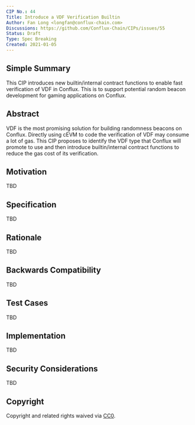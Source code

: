 ```yaml
---
CIP No.: 44
Title: Introduce a VDF Verification Builtin
Author: Fan Long <longfan@conflux-chain.com>
Discussions: https://github.com/Conflux-Chain/CIPs/issues/55
Status: Draft
Type: Spec Breaking
Created: 2021-01-05
---
```


<!--You can leave these HTML comments in your merged CIP and delete the visible duplicate text guides, they will not appear and may be helpful to refer to if you edit it again. This is the suggested template for new CIPs. Note that a CIP number will be assigned by an editor. When opening a pull request to submit your CIP, please use an abbreviated title in the filename, `CIP-draft_title_abbrev.md`. The title should be 44 characters or less.-->

## Simple Summary

This CIP introduces new builtin/internal contract functions to enable
fast verification of VDF in Conflux. This is to support potential random
beacon development for gaming applications on Conflux.

## Abstract

VDF is the most promising solution for building randomness beacons on Conflux.
Directly using cEVM to code the verification of VDF may consume a lot of gas.
This CIP proposes to identify the VDF type that Conflux will promote to use and
then introduce builtin/internal contract functions to reduce the gas cost of
its verification.

## Motivation

TBD

## Specification

TBD

## Rationale

TBD

## Backwards Compatibility

TBD

## Test Cases

TBD

## Implementation

TBD

## Security Considerations
TBD

## Copyright
Copyright and related rights waived via [CC0](https://creativecommons.org/publicdomain/zero/1.0/).
